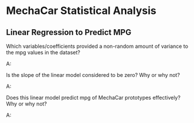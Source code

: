 # MechaCar Statistical Analysis

## Linear Regression to Predict MPG

Which variables/coefficients provided a non-random amount of variance to the mpg values in the dataset?

A:

Is the slope of the linear model considered to be zero? Why or why not?

A:

Does this linear model predict mpg of MechaCar prototypes effectively? Why or why not?

A:
